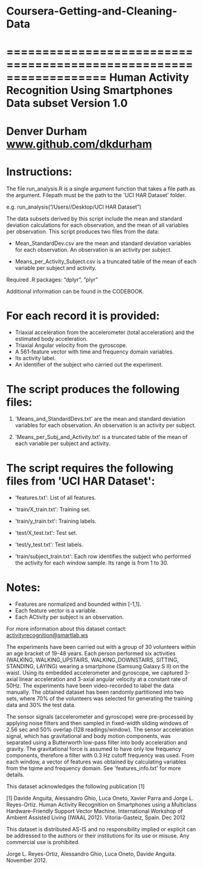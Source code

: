 # Coursera-Getting-and-Cleaning-Data
==================================================================
Human Activity Recognition Using Smartphones Data subset
Version 1.0
==================================================================
Denver Durham
www.github.com/dkdurham
==================================================================

Instructions:
====================================
The file run_analysis.R is a single argument function that takes a file path as the argument. Filepath must be the path to the 'UCI HAR Dataset' folder.

e.g. run_analysis(“/Users//Desktop/UCI HAR Dataset”)

The data subsets derived by this script include the mean and standard deviation calculations for each observation, and the mean of all variables per observation.
This script produces two files from the data:

- Mean_StandardDev.csv are the mean and standard deviation variables for each observation. An observation is an activity per subject.

- Means_per_Activity_Subject.csv is a truncated table of the mean of each variable per subject and activity.

Required .R packages: “dplyr”, “plyr”

Additional information can be found in the CODEBOOK.

For each record it is provided:
======================================

- Triaxial acceleration from the accelerometer (total acceleration) and the estimated body acceleration.
- Triaxial Angular velocity from the gyroscope. 
- A 561-feature vector with time and frequency domain variables. 
- Its activity label. 
- An identifier of the subject who carried out the experiment.

The script produces the following files:
=========================================
1. 'Means_and_StandardDevs.txt' are the mean and standard deviation variables for each observation. An observation is an activity per subject.

2. 'Means_per_Subj_and_Activity.txt' is a truncated table of the mean of each variable per subject and activity.


The script requires the following files from 'UCI HAR Dataset':
=========================================

- 'features.txt': List of all features.

- 'train/X_train.txt': Training set.

- 'train/y_train.txt': Training labels.

- 'test/X_test.txt': Test set.

- 'test/y_test.txt': Test labels.

- 'train/subject_train.txt': Each row identifies the subject who performed the activity for each window sample. Its range is from 1 to 30. 


Notes: 
======
- Features are normalized and bounded within [-1,1].
- Each feature vector is a variable.
- Each ACtivity per subject is an observation.

For more information about this dataset contact: activityrecognition@smartlab.ws

The experiments have been carried out with a group of 30 volunteers within an age bracket of 19-48 years. Each person performed six activities (WALKING, WALKING_UPSTAIRS, WALKING_DOWNSTAIRS, SITTING, STANDING, LAYING) wearing a smartphone (Samsung Galaxy S II) on the waist. Using its embedded accelerometer and gyroscope, we captured 3-axial linear acceleration and 3-axial angular velocity at a constant rate of 50Hz. The experiments have been video-recorded to label the data manually. The obtained dataset has been randomly partitioned into two sets, where 70% of the volunteers was selected for generating the training data and 30% the test data. 

The sensor signals (accelerometer and gyroscope) were pre-processed by applying noise filters and then sampled in fixed-width sliding windows of 2.56 sec and 50% overlap (128 readings/window). The sensor acceleration signal, which has gravitational and body motion components, was separated using a Butterworth low-pass filter into body acceleration and gravity. The gravitational force is assumed to have only low frequency components, therefore a filter with 0.3 Hz cutoff frequency was used. From each window, a vector of features was obtained by calculating variables from the tqime and frequency domain. See 'features_info.txt' for more details.

This dataset acknowledges the following publication [1] 

[1] Davide Anguita, Alessandro Ghio, Luca Oneto, Xavier Parra and Jorge L. Reyes-Ortiz. Human Activity Recognition on Smartphones using a Multiclass Hardware-Friendly Support Vector Machine. International Workshop of Ambient Assisted Living (IWAAL 2012). Vitoria-Gasteiz, Spain. Dec 2012

This dataset is distributed AS-IS and no responsibility implied or explicit can be addressed to the authors or their institutions for its use or misuse. Any commercial use is prohibited.

Jorge L. Reyes-Ortiz, Alessandro Ghio, Luca Oneto, Davide Anguita. November 2012.

